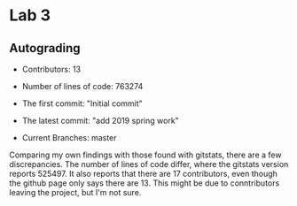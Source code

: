 # Lab 3

## Autograding

- Contributors: 13

- Number of lines of code: 763274

- The first commit: "Initial commit" 

- The latest commit: "add 2019 spring work"

- Current Branches: master

Comparing my own findings with those found with gitstats, there are a few discrepancies. The number of lines of code differ, where the gitstats version reports 525497. It also reports that there are 17 contributors, even though the github page only says there are 13. This might be due to conntributors leaving the project, but I'm not sure. 





